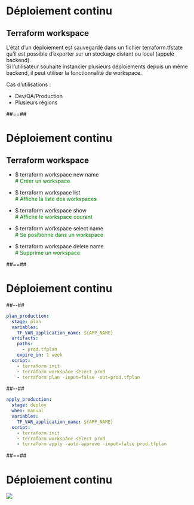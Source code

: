 <!-- .slide:-->

# Déploiement continu

## Terraform workspace

L’état d’un déploiement est sauvegardé dans un fichier terraform.tfstate qu’il est possible d’exporter sur un stockage distant ou local (appelé backend).<br>
Si l’utilisateur souhaite instancier plusieurs déploiements depuis un même backend, il peut utiliser la fonctionnalité de workspace.<br>

Cas d’utilisations :

- Dev/QA/Production
- Plusieurs régions

##==##

# Déploiement continu

## Terraform workspace

- $ terraform workspace new name
  <br><span style="color:green"># Créer un workspace</span>

- $ terraform workspace list
  <br><span style="color:green"># Affiche la liste des workspaces</span>

- $ terraform workspace show
  <br><span style="color:green"># Affiche le workspace courant</span>

- $ terraform workspace select name
  <br><span style="color:green"># Se positionne dans un workspace</span>

- $ terraform workspace delete name
  <br><span style="color:green"># Supprime un workspace</span>

##==##

<!-- .slide: class="two-column-layout"-->

# Déploiement continu

##--##

<!-- .slide: class="with-code-bg-dark" -->

```yaml
plan_production:
  stage: plan
  variables:
    TF_VAR_application_name: ${APP_NAME}
  artifacts:
    paths:
      - prod.tfplan
    expire_in: 1 week
  script:
    - terraform init
    - terraform workspace select prod
    - terraform plan -input=false -out=prod.tfplan
```

##--##

<!-- .slide: class="with-code-bg-dark" -->

```yaml
apply_production:
  stage: deploy
  when: manual
  variables:
    TF_VAR_application_name: ${APP_NAME}
  script:
    - terraform init
    - terraform workspace select prod
    - terraform apply -auto-approve -input=false prod.tfplan
```

##==##

# Déploiement continu

![](./assets/images/deploiement_continu.png)

